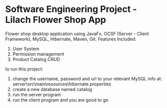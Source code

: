 # Software Engineering Project - Lilach Flower Shop App
Flower shop desktop application using JavaFx, OCSF (Server - Client Framework), MySQL, Hibernate, Maven, Git. Features Included:

1. User System
2. Permission management
3. Product Catalog CRUD

to run this project:

1. change the username, password and url to your relevant MySQL info at: server\src\main\resources\hibernate.properties
2. create a new database named catalog
3. run the server program
4. run the client program and you are good to go
